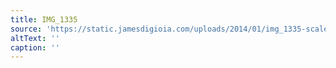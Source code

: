 ```yaml
---
title: IMG_1335
source: 'https://static.jamesdigioia.com/uploads/2014/01/img_1335-scaled.jpg'
altText: ''
caption: ''
---
```


